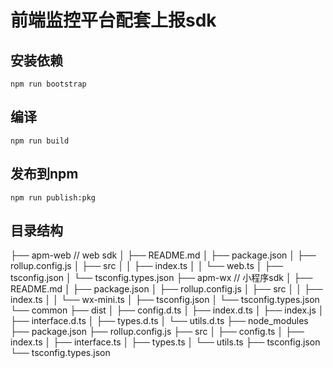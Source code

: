 # 前端监控平台配套上报sdk

## 安装依赖
```
npm run bootstrap
```

## 编译
```
npm run build
```

## 发布到npm
```
npm run publish:pkg
```

## 目录结构
├── apm-web  // web sdk
│   ├── README.md
│   ├── package.json
│   ├── rollup.config.js
│   ├── src
│   │   ├── index.ts
│   │   └── web.ts
│   ├── tsconfig.json
│   └── tsconfig.types.json
├── apm-wx // 小程序sdk
│   ├── README.md
│   ├── package.json
│   ├── rollup.config.js
│   ├── src
│   │   ├── index.ts
│   │   └── wx-mini.ts
│   ├── tsconfig.json
│   └── tsconfig.types.json
└── common
    ├── dist
    │   ├── config.d.ts
    │   ├── index.d.ts
    │   ├── index.js
    │   ├── interface.d.ts
    │   ├── types.d.ts
    │   └── utils.d.ts
    ├── node_modules
    ├── package.json
    ├── rollup.config.js
    ├── src
    │   ├── config.ts
    │   ├── index.ts
    │   ├── interface.ts
    │   ├── types.ts
    │   └── utils.ts
    ├── tsconfig.json
    └── tsconfig.types.json